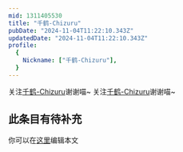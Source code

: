 ```yaml
---
mid: 1311405530
title: "千鹤-Chizuru"
pubDate: "2024-11-04T11:22:10.343Z"
updatedDate: "2024-11-04T11:22:10.343Z"
profile:
  {
    Nickname: ["千鹤-Chizuru"],
  }
---
```


关注[千鹤-Chizuru](https://space.bilibili.com/1311405530)谢谢喵~ 关注[千鹤-Chizuru](https://space.bilibili.com/1311405530)谢谢喵~

## 此条目有待补充
你可以在[这里](https://github.com/Yuhanawa/VTuber.ICU/edit/master/src/content/v/千鹤-Chizuru/index.md)编辑本文
